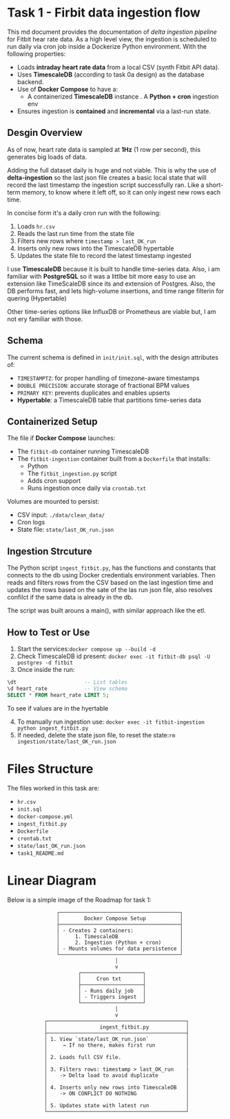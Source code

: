 # Task 1 - Firbit data ingestion flow

This md document provides the documentation of *delta ingestion pipeline* for Fitbit hear rate data. As a high level view, the ingestion is scheduled to run daily via cron job inside a Dockerize Python environment. With the following properties: 

- Loads **intraday heart rate data** from a local CSV (synth Fitbit API data).
- Uses **TimescaleDB** (according to task 0a design) as the database backend.
- Use of **Docker Compose** to have a:
  - A containerized **TimescaleDB** instance
  . A **Python + cron** ingestion env
- Ensures ingestion is **contained** and **incremental** via a last-run state.

## Desgin Overview

As of now, heart rate data is sampled at **1Hz** (1 row per second), this generates big loads of data.

Adding the full dataset daily is huge and not viable. This is why the use of **delta-ingestion** so the last json file creates a basic local state that will record the last timestamp the ingestion script successfully ran.  Like a short-term memory, to know where it left off, so it can only ingest new rows each time.

In concise form it's a daily cron run with the following:

1. Loads `hr.csv`
2. Reads the last run time from the state file
3. Filters new rows where `timestamp > last_OK_run`
4. Inserts only new rows into the TimescaleDB hypertable
5. Updates the state file to record the latest timestamp ingested

I use **TimescaleDB** because it is built to handle time-series data. Also, i am familiar with **PostgreSQL** so it was a littlbe bit more easy to use an extension like TimeScaleDB since its and extension of Postgres. Also, the DB performs fast, and lets high-volume insertions, and time range filterin for quering (Hypertable)

Other time-series options like InfluxDB or Prometheus are viable but, I am not ery familiar with those.

## Schema 

The current schema is defined in `init/init.sql`, with the design attributes of:
- `TIMESTAMPTZ`: for proper handling of timezone-aware timestamps
- `DOUBLE PRECISION`: accurate storage of fractional BPM values
- `PRIMARY KEY`: prevents duplicates and enables upserts
- **Hypertable**: a TimescaleDB table that partitions time-series data


## Containerized Setup

The file if **Docker Compose** launches:

- The `fitbit-db` container running TimescaleDB
- The `fitbit-ingestion` container built from a `Dockerfile` that installs:
    - Python
    - The `fitbit_ingestion.py` script 
    - Adds cron support
    - Runs ingestion once daily via `crontab.txt`

Volumes are mounted to persist:

-  CSV input: `./data/clean_data/`
- Cron logs
- State file: `state/last_OK_run.json`

## Ingestion Strcuture

The Python script `ingest_fitbit.py`, has the functions and constants that connects to the db using Docker credentials environment variables. Then reads and filters rows from the CSV based on the last ingestion time and updates the rows based on the sate of the las run json file, also resolves confilct if the same data is already in the db.

The script was built arouns a main(), with similar approach like the etl.

## How to Test or Use

1. Start the services:`docker compose up --build -d`
2. Check TimescaleDB id present: `docker exec -it fitbit-db psql -U postgres -d fitbit`
3. Once inside the run: 

```sql
\dt                      -- List tables
\d heart_rate            -- View schema
SELECT * FROM heart_rate LIMIT 5;
```
To see if values are in the hyertable 

4. To manually run ingestion use: `docker exec -it fitbit-ingestion python ingest_fitbit.py`
5. If needed, delete the state json file, to reset the state:`rm ingestion/state/last_OK_run.json`

# Files Structure

The files worked in this task are:

- `hr.csv`              
- `init.sql`                     
- `docker-compose.yml`
- `ingest_fitbit.py`
- `Dockerfile`                      
- `crontab.txt`                     
- `state/last_OK_run.json`          
- `task1_README.md`                 

# Linear Diagram
Below is a simple image of the Roadmap for task 1:
```plaintext
                ┌───────────────────────────────────────┐
                │        Docker Compose Setup           │
                ├───────────────────────────────────────┤
                │ - Creates 2 containers:               │
                │     1. TimescaleDB                    │
                │     2. Ingestion (Python + cron)      │
                │ - Mounts volumes for data persistence │
                └───────────────────────────────────────┘
                                   │
                                   v
                       ┌────────────────────┐
                       │     Cron txt       │
                       ├────────────────────┤
                       │ - Runs daily job   │
                       │ - Triggers ingest  │
                       └────────────────────┘
                                   │
                                   v
            ┌─────────────────────────────────────────────┐
            │                 ingest_fitbit.py            │
            ├─────────────────────────────────────────────┤
            │ 1. View `state/last_OK_run.json`            │
            │     → If no there, makes first run          │
            │                                             │
            │ 2. Loads full CSV file.                     │
            │                                             │
            │ 3. Filters rows: timestamp > last_OK_run    |
            │    -> Delta load to avoid duplicate         │               
            │                                             │             
            │ 4. Inserts only new rows into TimescaleDB   │              
            │    -> ON CONFLICT DO NOTHING                │               
            │                                             │               
            │ 5. Updates state with latest run            │              
            └─────────────────────────────────────────────┘              
```